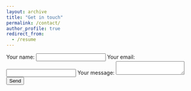 ```yaml
---
layout: archive
title: "Get in touch"
permalink: /contact/
author_profile: true
redirect_from:
  - /resume
---
```


<!-- modify this form HTML and place wherever you want your form -->
<form
  action="https://formspree.io/f/mldgpojw"
  method="POST"
>
  <label>
    Your name:
    <input type="text" name="name">
  </label>
  <label>
    Your email:
    <input type="email" name="_replyto">
  </label>
  <label>
    Your message:
    <textarea name="message"></textarea>
  </label>
  <!-- your other form fields go here -->
  <button type="submit">Send</button>
</form>
